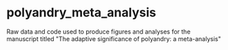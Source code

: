 # polyandry_meta_analysis
Raw data and code used to produce figures and analyses for the manuscript titled "The adaptive significance of polyandry: a meta-analysis"
